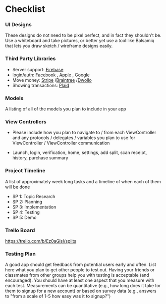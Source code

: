 # Checklist
### UI Designs
These designs do not need to be pixel perfect, and in fact they shouldn't be. 
Use a whiteboard and take pictures, or better yet use a tool like Balsamiq that lets you draw sketch / wireframe designs easily.


### Third Party Libraries
- Server support: [Firebase](https://firebase.google.com/docs/functions)
- login/auth: [Facebook](https://developers.facebook.com/docs/facebook-login/ios/)
, [Apple](https://developer.apple.com/documentation/authenticationservices/implementing_user_authentication_with_sign_in_with_apple)
, [Google](https://developers.google.com/identity/sign-in/ios)
- Move money: [Stripe](https://stripe.com)
/[Braintree](https://www.braintreepayments.com)
/[Dwollo](https://www.dwolla.com)
- Showing transactions: [Plaid](https://plaid.com)

### Models
A listing of all of the models you plan to include in your app

### View Controllers
- Please include how you plan to navigate to / from each ViewController and any protocols / delegates / variables you plan to use for ViewController / 
   ViewController communication
   
- Launch, login, verification, home, settings, add split, scan receipt, history, purchase summary


### Project Timeline
A list of approximately week long tasks and a timeline of when each of them will be done
- SP 1: Topic Research
- SP 2: Planning
- SP 3: Implementation
- SP 4: Testing
- SP 5: Demo


### Trello Board
https://trello.com/b/Ez0aGlsI/splits


### Testing Plan
A good app should get feedback from potential users early and often. 
List here what you plan to get other people to test out. Having your friends or classmates from other groups help you with testing is acceptable (and encouraged). 
You should have at least one aspect that you measure with each test. 
Measurements can be quantitative (e.g., how long does it take for them to signup for a new account) or based on survey data 
(e.g., answers to "from a scale of 1-5 how easy was it to signup?")

